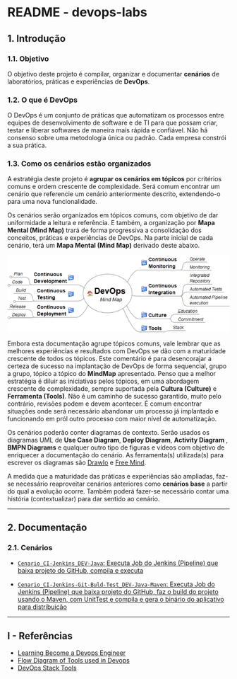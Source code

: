 # README - devops-labs

## 1. Introdução

### 1.1. Objetivo
O objetivo deste projeto é compilar, organizar e documentar __cenários__ de laboratórios, práticas e experiências de **DevOps**.


### 1.2. O que é DevOps
O DevOps é um conjunto de práticas que automatizam os processos entre equipes de desenvolvimento de software e de TI para que possam criar, testar e liberar softwares de maneira mais rápida e confiável. Não há consenso sobre uma metodologia única ou padrão. Cada empresa constrói a sua prática.


### 1.3. Como os cenários estão organizados
A estratégia deste projeto é __agrupar os cenários em tópicos__ por critérios comuns e ordem crescente de complexidade. Será comum encontrar um cenário que referencie um cenário anteriormente descrito, extendendo-o para uma nova funcionalidade. 

Os cenários serão organizados em tópicos comuns, com objetivo de dar uniformidade a leitura e referência. E também, a organização por __Mapa Mental (Mind Map)__ trará de forma progressiva a consolidação dos conceitos, práticas e experiências de DevOps. Na parte inicial de cada cenário, terá um __Mapa Mental (Mind Map)__ derivado deste abaixo.

![MindMap DevOps](doc/MindMap%20DevOps.png)

Embora esta documentação agrupe tópicos comuns, vale lembrar que as melhores experiências e resultados com DevOps se dão com a maturidade crescente de todos os tópicos. Este comentário é para desencorajar a certeza de sucesso na implantação de DevOps de forma sequencial, grupo a grupo, tópico a tópico do __MindMap__ apresentado. Penso que a melhor estratégia é diluir as iniciativas pelos tópicos, em uma abordagem crescente de complexidade, sempre suportada pela __Cultura (Culture)__ e __Ferramenta (Tools)__. Não é um caminho de sucesso garantido, muito pelo contrário, revisões podem e devem acontecer. É comum encontrar situações onde será necessário abandonar um processo já implantado e funcionando em pról outro processo com maior nível de automatização.

Os cenários poderão conter diagramas de contexto. Serão usados os diagramas UML de __Use Case Diagram__, __Deploy Diagram__, __Activity Diagram__ ,  __BMPN Diagrams__ e qualquer outro tipo de figuras e vídeos com objetivo de enriquecer a documentação do cenário. As ferramenta(s) utilizada(s) para escrever os diagramas são [DrawIo](https://www.draw.io/) e [Free Mind](https://freemind.br.softonic.com/).

A medida que a maturidade das práticas e experiências são ampliadas, faz-se necessário reaproveitar cenários anteriores como __cenários base__ a partir do qual a evolução ocorre. Também poderá fazer-se necessário contar uma história (contextualizar) para dar sentido ao cenário.


---
## 2. Documentação

### 2.1. Cenários

* [`Cenario_CI-Jenkins_DEV-Java`: Executa Job do Jenkins (Pipeline) que baixa projeto do GitHub, compila e executa](README_Cenario_CI-Jenkins_DEV-Java.md)

* [`Cenario_CI-Jenkins-Git-Buld-Test_DEV-Java-Maven`: Executa Job do Jenkins (Pipeline) que baixa projeto do GitHub, faz o build do projeto usando o Maven, com UnitTest e compila e gera o binário do aplicativo para distribuição](README_Cenario_CI-Jenkins-Git-Buld-Test_DEV-Java-Maven.md)


---
## I - Referências

* [Learning Become a Devops Engineer](https://www.linkedin.com/learning/paths/become-a-devops-engineer)
* [Flow Diagram of Tools used in Devops](https://medium.com/devops-process-and-tools/flow-diagram-of-tools-used-in-devops-b8d9f944ef21)
* [DevOps Stack Tools](https://www.agilestacks.com/products/devops-stack)
